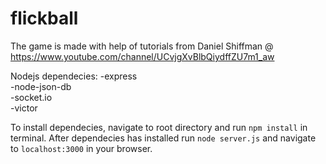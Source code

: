 # flickball

The game is made with help of tutorials from Daniel Shiffman @ https://www.youtube.com/channel/UCvjgXvBlbQiydffZU7m1_aw

Nodejs dependecies:
-express  
-node-json-db  
-socket.io  
-victor  

To install dependecies, navigate to root directory and run ```npm install``` in terminal.
After dependecies has installed run ```node server.js``` and navigate to ```localhost:3000``` in your browser.
